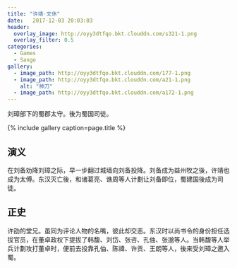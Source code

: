 ```yaml
---
title: "许靖·文休"
date:   2017-12-03 20:03:03
header:
  overlay_image: http://oyy3dtfqo.bkt.clouddn.com/s321-1.png
  overlay_filter: 0.5
categories:
  - Games
  - Sango
gallery:
  - image_path: http://oyy3dtfqo.bkt.clouddn.com/177-1.png
  - image_path: http://oyy3dtfqo.bkt.clouddn.com/a21-1.png
    alt: "神刀"
  - image_path: http://oyy3dtfqo.bkt.clouddn.com/a172-1.png
---
```


刘璋部下的蜀郡太守。後为蜀国司徒。

{% include gallery caption=page.title %}

## 演义

在刘备劝降刘璋之际，早一步翻过城墙向刘备投降。刘备成为益州牧之後，许靖也成为太傅。东汉灭亡後，和诸葛亮、谯周等人计劃让刘备即位，蜀建国後成为司徒。

## 正史

许劭的堂兄。虽同为评论人物的名嘴，彼此却交恶。东汉时以尚书令的身份担任选拔官员，在董卓政权下提拔了韩馥、刘岱、张咨、孔伷、张邈等人。当韩馥等人举兵计劃攻打董卓时，便前去投靠孔伷、陈禕、许贡、王朗等人，後来受刘璋之邀入蜀。
